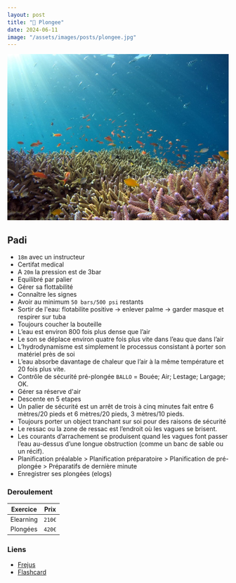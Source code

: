 ```yaml
---
layout: post
title: "🤿 Plongee"
date: 2024-06-11
image: "/assets/images/posts/plongee.jpg"
---
```


![plongee](/assets/images/posts/plongee.jpg)

## Padi

- `18m` avec un instructeur
- Certifat medical
- A `20m` la pression est de 3bar
- Equilibré par palier
- Gérer sa flottabilité
- Connaître les signes
- Avoir au minimum `50 bars/500 psi` restants
- Sortir de l'eau: flotabilite positive -> enlever palme -> garder masque et respirer sur tuba
- Toujours coucher la bouteille
- L’eau est environ 800 fois plus dense que l’air
- Le son se déplace environ quatre fois plus vite dans l’eau que dans l’air
- L’hydrodynamisme est simplement le processus consistant à porter son matériel près de soi
- L’eau absorbe davantage de chaleur que l’air à la même température et 20 fois plus vite.
- Contrôle de sécurité pré-plongée `BALLO` = Bouée; Air; Lestage; Largage; OK.
- Gérer sa réserve d'air
- Descente en 5 etapes
- Un palier de sécurité est un arrêt de trois à cinq minutes fait entre 6 mètres/20 pieds et 6 mètres/20 pieds, 3 mètres/10 pieds.
- Toujours porter un object tranchant sur soi pour des raisons de sécurité
- Le ressac ou la zone de ressac est l’endroit où les vagues se brisent.
- Les courants d’arrachement se produisent quand les vagues font passer l’eau au-dessus d’une longue obstruction (comme un banc de sable ou un récif).
- Planification préalable > Planification préparatoire > Planification de pré-plongée > Préparatifs de dernière minute
- Enregistrer ses plongées (elogs)

### Deroulement

| Exercice | Prix |
|----------|:-------------:|
| Elearning | `210€` |
| Plongées | `420€` |

### Liens

- [Frejus](https://www.padi.com/dive-center/france/port-frejus-plongee/)
- [Flashcard](https://quizlet.com/333833525/padi-open-water-diver-final-exam-review-flash-cards/)
